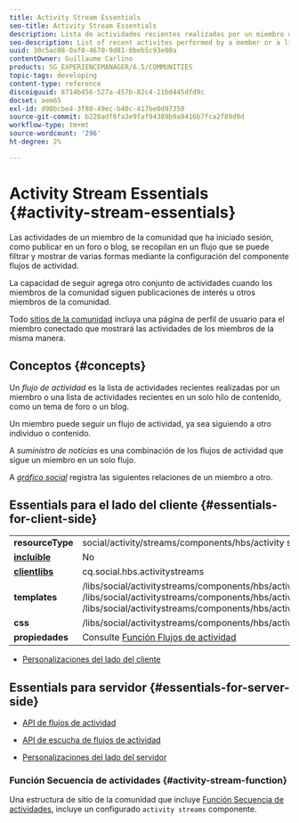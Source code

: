 ```yaml
---
title: Activity Stream Essentials
seo-title: Activity Stream Essentials
description: Lista de actividades recientes realizadas por un miembro o una lista de actividades recientes en un solo hilo de contenido
seo-description: List of recent activites performed by a member or a list of recent activities on a single thread of content
uuid: 30c5ac08-0af0-4670-9d81-0beb5c93e00a
contentOwner: Guillaume Carlino
products: SG_EXPERIENCEMANAGER/6.5/COMMUNITIES
topic-tags: developing
content-type: reference
discoiquuid: 8714b456-527a-457b-82c4-21bd445dfd9c
docset: aem65
exl-id: d98bcbe4-3f80-49ec-b40c-417be0d97350
source-git-commit: b220adf6fa3e9faf94389b9a9416b7fca2f89d9d
workflow-type: tm+mt
source-wordcount: '296'
ht-degree: 2%

---
```


# Activity Stream Essentials {#activity-stream-essentials}

Las actividades de un miembro de la comunidad que ha iniciado sesión, como publicar en un foro o blog, se recopilan en un flujo que se puede filtrar y mostrar de varias formas mediante la configuración del componente flujos de actividad.

La capacidad de seguir agrega otro conjunto de actividades cuando los miembros de la comunidad siguen publicaciones de interés u otros miembros de la comunidad.

Todo [sitios de la comunidad](/help/communities/overview.md#communitiessites) incluya una página de perfil de usuario para el miembro conectado que mostrará las actividades de los miembros de la misma manera.

## Conceptos  {#concepts}

Un *flujo de actividad* es la lista de actividades recientes realizadas por un miembro o una lista de actividades recientes en un solo hilo de contenido, como un tema de foro o un blog.

Un miembro puede seguir un flujo de actividad, ya sea siguiendo a otro individuo o contenido.

A *suministro de noticias* es una combinación de los flujos de actividad que sigue un miembro en un solo flujo.

A *[gráfico social](/help/communities/essentials-socialgraph.md)* registra las siguientes relaciones de un miembro a otro.

## Essentials para el lado del cliente {#essentials-for-client-side}

<table>
 <tbody>
  <tr>
   <td> <strong>resourceType</strong></td>
   <td>social/activity/streams/components/hbs/activity streams</td>
  </tr>
  <tr>
   <td> <a href="/help/communities/scf.md#add-or-include-a-communities-component"><strong>incluible</strong></a></td>
   <td>No</td>
  </tr>
  <tr>
   <td> <a href="/help/communities/clientlibs.md"><strong>clientlibs</strong></a></td>
   <td>cq.social.hbs.activitystreams</td>
  </tr>
  <tr>
   <td> <strong>templates</strong></td>
   <td> /libs/social/activitystreams/components/hbs/activitystreams/activitystreams.hbs<br /> /libs/social/activitystreams/components/hbs/activitystreams/activity/activity-title.hbs<br /> /libs/social/activitystreams/components/hbs/activitystreams/activity/activity.hbs</td>
  </tr>
  <tr>
   <td> <strong>css</strong></td>
   <td> /libs/social/activitystreams/components/hbs/activitystreams/clientlibs/activitystreams.css</td>
  </tr>
  <tr>
   <td><strong> propiedades</strong></td>
   <td>Consulte <a href="/help/communities/activities.md">Función Flujos de actividad</a></td>
  </tr>
 </tbody>
</table>

* [Personalizaciones del lado del cliente](/help/communities/client-customize.md)

## Essentials para servidor {#essentials-for-server-side}

* [API de flujos de actividad](https://helpx.adobe.com/experience-manager/6-5/sites/developing/using/reference-materials/javadoc/com/adobe/cq/social/activitystreams/api/package-frame.html)

* [API de escucha de flujos de actividad](https://helpx.adobe.com/experience-manager/6-5/sites/developing/using/reference-materials/javadoc/com/adobe/cq/social/activitystreams/listener/api/package-frame.html)

* [Personalizaciones del lado del servidor](/help/communities/server-customize.md)

### Función Secuencia de actividades {#activity-stream-function}

Una estructura de sitio de la comunidad que incluye [Función Secuencia de actividades](/help/communities/functions.md#activity-stream-function), incluye un configurado `activity streams` componente.
